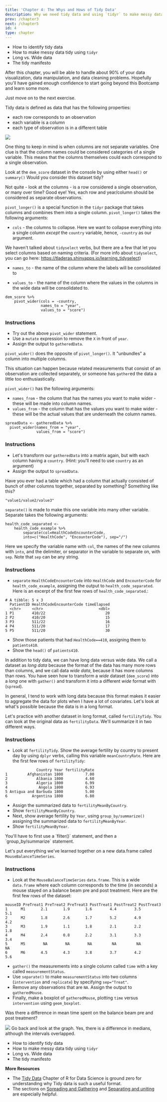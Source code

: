 ```yaml
---
title: 'Chapter 4: The Whys and Hows of Tidy Data' 
description: Why we need tidy data and using `tidyr` to make messy data tidy
prev: /chapter3
next: /chapter5
id: 4
type: chapter
---
```

<exercise id="1" title="What you'll learn in this Chapter:">

+ How to identify tidy data
+ How to make messy data tidy using `tidyr`
+ Long vs. Wide data
+ The tidy manifesto

After this chapter, you will be able to handle about 90% of your data visualization, data manipulation, and data cleaning problems. Hopefully you'll have gained enough confidence to start going beyond this Bootcamp and learn some more.

Just move on to the next exercise. 

</exercise>

<exercise id="2" title="What is Tidy Data?">

Tidy data is defined as data that has the following properties:

- each row corresponds to an observation
- each variable is a column
- each type of observation is in a different table

<img src = "tidy-1.png">

One thing to keep in mind is when columns are not separate variables. One clue is that the column names could be considered categories of a single variable. This means that the columns themselves could each correspond to a single observation.

Look at the `dem_score` dataset in the console by using either `head()` or `summary()` Would you consider this dataset tidy?

<codeblock id="04_02">
</codeblock>

<choice>
<opt text="Yes, we consider each row to be a separate observation">
Not quite - look at the columns - is a row considered a single observation, or many over time?</opt>
<opt text="No, each column is not a separate observation, but actually multiple observations" correct="true">
Good eye! Yes, each row and year/column should be considered as separate observations.
</opt>
</choice>
</exercise>

<exercise id="3" title="tidyr::pivot_longer()">

`pivot_longer()` is a special function in the `tidyr` package that takes columns and combines them into a single column. 
`pivot_longer()` takes the following arguments:

- `cols` - the columns to collapse. Here we want to collapse everything into a single column *except* the `country` variable, hence, `-country` as our argument.

We haven't talked about `tidyselect` verbs, but there are a few that let you select columns based on naming criteria. (For more info about `tidyselect`, you can go here: https://tladeras.shinyapps.io/learning_tidyselect)

- `names_to` - the name of the column where the labels will be consolidated to

- `values_to` - the name of the column where the values in the columns in the wide data will be consolidated to.


```
dem_score %>% 
    pivot_wider(cols = -country,
                names_to = "year",
                values_to = "score")
```

### Instructions

+ Try out the above `pivot_wider` statement. 
+ Use a `mutate` expression to remove the `X` in front of `year`.  
+ Assign the output to `gatheredData`.

<codeblock id="04_03">
</codeblock>
</exercise>


<exercise id="4" title="tidyr::pivot_wider()">

`pivot_wider()` does the opposite of `pivot_longer()`. It "unbundles" a column into multiple columns.

This situation can happen because related measurements that consist of an observation are collected separately, or someone has `gather`ed the data a little too enthusiastically.

`pivot_wider()` has the following arguments:

- `names_from` - the column that has the names you want to make wider - these will be made into column names.
- `values_from` - the column that has the values you want to make wider - these will be the actual values that are underneath the column names.


```{r}
spreadData <- gatheredData %>% 
  pivot_wider(names_from = "year",
              values_from = "score")
```

### Instructions

+ Let's transform our `gatheredData` into a matrix again, but with each column having a `country`. (Hint: you'll need to use `country` as an argument)
+ Assign the output to `spreadData`.

<codeblock id="04_04">
</codeblock>
</exercise>

<exercise id="5" title="dplyr::separate()">

Have you ever had a table which had a column that actually consisted of bunch of other columns together,
separated by something? Something like this?

```{r}
"value1/value2/value3"
```
`separate()` is made to make this one variable into many other variable. Separate takes the following arguments:

```{r}
health_code_separated <- 
    health_code_example %>% 
        separate(col=HealthCodeEncounterCode, 
        into=c("HealthCode", "EncounterCode"), sep="/")
```
Here we specify the variable name with `col`, the names of the new columns with `into`, and the delimiter, or separator in the variable to separate on, with `sep`. Note that `sep` can
be any string.

### Instructions

+ `separate` `HealthCodeEncounterCode` into `HealthCode` and `EncounterCode` for  `health_code_example`, assigning the output to `health_code_separated`. Here is an excerpt of the first few rows of `health_code_separated`.:

```
# A tibble: 5 x 3
  PatientID HealthCodeEncounterCode timeElapsed
  <chr>     <chr>                         <dbl>
1 P1        410/22                           20
2 P2        410/20                           15
3 P3        511/22                           16
4 P4        511/20                           17
5 P5        511/20                           30
```

+ Show those patients that had `HealthCode==410`, assigning them to `patients410`. 
+ Show the `head()` of `patients410`.

<codeblock id="04_05">
</codeblock>
</exercise>

<exercise id="6" title="Wide Versus Long Data">

In addition to tidy data, we can have long data versus wide data. We call a dataset as *long data*
because the format of the data has many more rows than columns, and we call data *wide data*, 
because it has more columns than rows. You have seen how to transform a *wide* dataset (`dem_score`) 
into a *long* one with `gather()` and transform it into a different *wide* format with (`spread`).

In general, I tend to work with long data because this format makes it easier to aggregate the data for 
plots when I have a lot of covariates. Let's look at what's possible because the data is in a long format.

Let's practice with another dataset in long format, called `fertilityTidy`. You can look at the 
original data as `fertilityData`. We'll summarize it in two different ways.

### Instructions

+ Look at `fertilityTidy`. Show the average fertility by country to present day by using `dplyr` verbs, calling this variable `meanCountryRate`. Here are the first few rows of `fertilityTidy`:

```
              Country Year fertilityRate
1         Afghanistan 1800          7.00
2             Albania 1800          4.60
3             Algeria 1800          6.99
4              Angola 1800          6.93
5 Antigua and Barbuda 1800          5.00
6           Argentina 1800          6.80
```

+ Assign the summarized data to `fertilityMeanByCountry`. 
+ Show `fertilityMeanByCountry`.
+ Next, show average fertility by `Year`, using `group_by/summarize()` assigning the
summarized data to `fertilityMeanByYear`. 
+ Show `fertilityMeanByYear`.

<codeblock id="04_06">
You'll have to first use a `filter()` statement, and then a `group_by/summarize` statement.</codeblock></exercise>

<exercise id="7" title="Putting  dplyr, tidyr, and ggplot2 all together">

Let's put everything we've learned together on a new data.frame called `MouseBalanceTimeSeries`.

### Instructions

+ Look at the `MouseBalanceTimeSeries` `data.frame`. This is a wide `data.frame` where each column corresponds to the time (in seconds) a mouse stayed on a balance beam pre and post treatment. Here are the first few rows of the dataset:

```
mouseID PreTreat1 PreTreat2 PreTreat3 PostTreat1 PostTreat2 PostTreat3
1      M1       2.1       1.9       1.6        4.4        3.5        5.1
2      M2       1.8       2.6       1.7        5.2        4.9        4.2
3      M3       1.9       1.1       1.8        2.1        2.2        1.8
4      M4       2.4       0.8       2.2        3.1        3.3        3.4
5      M5        NA        NA        NA         NA         NA         NA
6      M6       4.5       4.3       3.8        3.7        4.2        5.6
```
+ `gather()` the measurements into a single column called `time` with a key called `measurementStatus`. 
+ Use `separate()` to make `measurementStatus` into  two columns (`intervention` and `replicate`) by specifying `sep="Treat"`. 
+ Remove any observations that are `NA`. Assign the output to `gatheredMouse`. 
+ Finally, make a boxplot of `gatheredMouse`, plotting `time` versus `intervention` using `geom_boxplot`.

<codeblock id="04_07">
</codeblock></exercise>

<exercise id="8" title="Was there a difference?">

Was there a difference in mean time spent on the balance beam pre and post treatment?

<img src="mouse_time.png">

<choice>
<opt text="No, the times were too close to tell.">
Go back and look at the graph.
</opt>
<opt text="Yes, the intervals overlapped, but the means were clearly different" correct="true">
Yes, there is a difference in medians, although the intervals overlapped.</opt>
</choice>
</exercise>


</codeblock></exercise>

<exercise id="9" title="What you learned in this lesson">

+ How to identify tidy data
+ How to make messy data tidy using `tidyr`
+ Long vs. Wide data
+ The tidy manifesto

**More Resources**

- The [Tidy Data](https://r4ds.had.co.nz/tidy-data.html) Chapter of R for Data Science is ground zero for understanding why Tidy data is such a useful format.
- The sections on [Spreading and Gathering](https://r4ds.had.co.nz/tidy-data.html#spreading-and-gathering) and [Separating and uniting](https://r4ds.had.co.nz/tidy-data.html#separating-and-uniting) are especially helpful.

</exercise>
